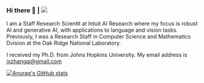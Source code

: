 ### Hi there 👋 |  ![](https://komarev.com/ghpvc/?username=jxzhangjhu)

<!--
**jxzhangjhu/jxzhangjhu** is a ✨ _special_ ✨ repository because its `README.md` (this file) appears on your GitHub profile.

Here are some ideas to get you started:

- 🔭 I’m currently working on ...
- 🌱 I’m currently learning ...
- 👯 I’m looking to collaborate on ...
- 🤔 I’m looking for help with ...
- 💬 Ask me about ...
- 📫 How to reach me: ...
- 😄 Pronouns: ...
- ⚡ Fun fact: ...
-->

I am a Staff Research Scientit at Intuit AI Research where my focus is robust AI and generative AI, with applications to language and vision tasks. Previously, I was a Research Staff in Computer Science and Mathematics Dvision at the Oak Ridge National Laboratory. 

I received my Ph.D. from Johns Hopkins University.  My email address is jxzhangai@gmail.com 

[![Anurag's GitHub stats](https://github-readme-stats.vercel.app/api?username=jxzhangjhu)](https://github.com/anuraghazra/github-readme-stats)

